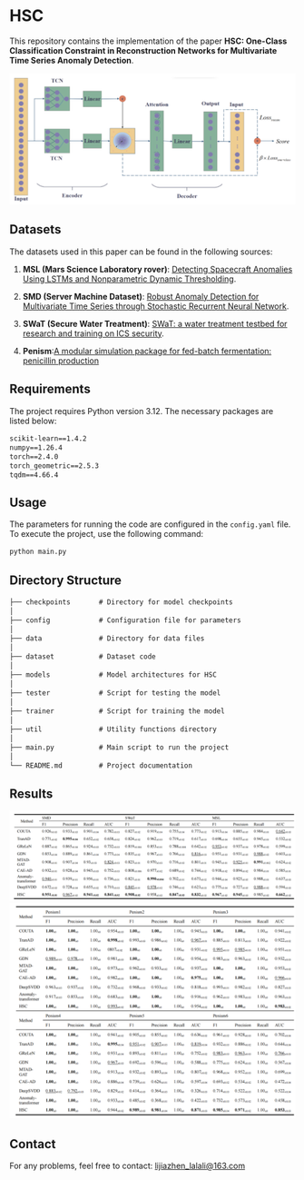
# HSC
This repository contains the implementation of the paper **HSC: One-Class Classification Constraint in Reconstruction Networks for Multivariate Time Series Anomaly Detection**.

<img src="./fig/model.png" alt="HSC Model" />

## Datasets
The datasets used in this paper can be found in the following sources:

1. **MSL (Mars Science Laboratory rover)**: [Detecting Spacecraft Anomalies Using LSTMs and Nonparametric Dynamic Thresholding](https://arxiv.org/pdf/1802.04431).
   
2. **SMD (Server Machine Dataset)**: [Robust Anomaly Detection for Multivariate Time Series through Stochastic Recurrent Neural Network](https://netman.aiops.org/wp-content/uploads/2019/08/OmniAnomaly_camera-ready.pdf).

3. **SWaT (Secure Water Treatment)**: [SWaT: a water treatment testbed for research and training on ICS security](https://ieeexplore.ieee.org/abstract/document/7469060).
4. **Penism**:[A modular simulation package for fed-batch fermentation: penicillin production](https://www.sciencedirect.com/science/article/abs/pii/S0098135402001278)

## Requirements
The project requires Python version 3.12. The necessary packages are listed below:

```text
scikit-learn==1.4.2
numpy==1.26.4
torch==2.4.0
torch_geometric==2.5.3
tqdm==4.66.4
```

## Usage
The parameters for running the code are configured in the `config.yaml` file. To execute the project, use the following command:

```bash
python main.py
```

## Directory Structure

```text
├── checkpoints       # Directory for model checkpoints
│
├── config            # Configuration file for parameters
│
├── data              # Directory for data files
│
├── dataset           # Dataset code
│
├── models            # Model architectures for HSC
│
├── tester            # Script for testing the model
│
├── trainer           # Script for training the model
│
├── util              # Utility functions directory
│
├── main.py           # Main script to run the project
│
└── README.md         # Project documentation
```

## Results
<img src="./fig/result1.png" alt="Results 1" />
<img src="./fig/result2.png" alt="Results 2" />

## Contact
For any problems, feel free to contact: lijiazhen_lalali@163.com
